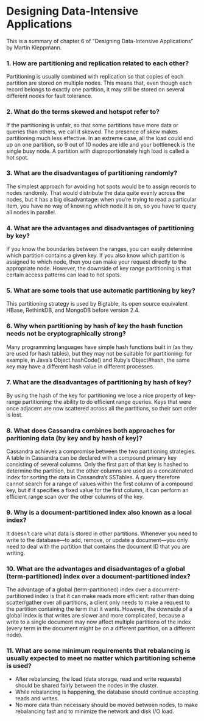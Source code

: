 # Designing Data-Intensive Applications 
This is a summary of chapter 6 of "Designing Data-Intensive Applications" by Martin Kleppmann.

### 1. How are partitioning and replication related to each other?
Partitioning is usually combined with replication so that copies of each partition are
stored on multiple nodes. This means that, even though each record belongs to
exactly one partition, it may still be stored on several different nodes for fault tolerance.

### 2. What do the terms skewed and hotspot refer to?
If the partitioning is unfair, so that some partitions have more data or queries than
others, we call it skewed. The presence of skew makes partitioning much less effective.
In an extreme case, all the load could end up on one partition, so 9 out of 10 nodes
are idle and your bottleneck is the single busy node. A partition with disproportionately
high load is called a hot spot.

### 3. What are the disadvantages of partitioning randomly?
The simplest approach for avoiding hot spots would be to assign records to nodes
randomly. That would distribute the data quite evenly across the nodes, but it has a
big disadvantage: when you’re trying to read a particular item, you have no way of
knowing which node it is on, so you have to query all nodes in parallel.

### 4. What are the advantages and disadvantages of partitioning by key?
If you know the boundaries between the ranges, you can easily determine
which partition contains a given key. If you also know which partition is
assigned to which node, then you can make your request directly to the appropriate
node. However, the downside of key range partitioning is that certain access patterns can
lead to hot spots.

### 5. What are some tools that use automatic partitioning by key?
This partitioning strategy is
used by Bigtable, its open source equivalent HBase, RethinkDB, and MongoDB
before version 2.4.

### 6. Why when partitioning by hash of key the hash function needs not be cryptographically strong?
Many programming languages have simple hash functions built in
(as they are used for hash tables), but they may not be suitable for partitioning: for
example, in Java’s Object.hashCode() and Ruby’s Object#hash, the same key may
have a different hash value in different processes.

### 7. What are the disadvantages of partitioning by hash of key?
By using the hash of the key for partitioning we lose a nice
property of key-range partitioning: the ability to do efficient range queries. Keys that
were once adjacent are now scattered across all the partitions, so their sort order is
lost.

### 8. What does Cassandra combines both approaches for paritioning data (by key and by hash of key)?
Cassandra achieves a compromise between the two partitioning strategies. A table in Cassandra can be declared with a compound primary key consisting of
several columns. Only the first part of that key is hashed to determine the partition,
but the other columns are used as a concatenated index for sorting the data in Cassandra’s
SSTables. A query therefore cannot search for a range of values within the first column of a compound key, but if it specifies a fixed value for the first column, it
can perform an efficient range scan over the other columns of the key.

### 9. Why is a document-partitioned index also known as a local index?
It doesn’t care what data is stored in other partitions. Whenever you need to write to
the database—to add, remove, or update a document—you only need to deal with the
partition that contains the document ID that you are writing.

### 10. What are the advantages and disadvantages of a global (term-partitioned) index over a document-partitioned index?
The advantage of a global (term-partitioned) index over a document-partitioned
index is that it can make reads more efficient: rather than doing scatter/gather over
all partitions, a client only needs to make a request to the partition containing the
term that it wants. However, the downside of a global index is that writes are slower
and more complicated, because a write to a single document may now affect multiple partitions of the index (every term in the document might be on a different partition,
on a different node).

### 11. What are some minimum requirements that rebalancing is usually expected to meet no matter which partitioning scheme is used?
* After rebalancing, the load (data storage, read and write requests) should be
shared fairly between the nodes in the cluster.
* While rebalancing is happening, the database should continue accepting reads
and writes.
* No more data than necessary should be moved between nodes, to make rebalancing
fast and to minimize the network and disk I/O load.














